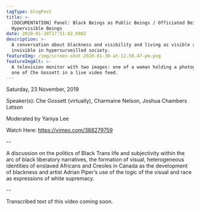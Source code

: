 ```yaml
---
tagType: blogPost
title: >-
  [DOCUMENTATION] Panel: Black Beings as Public Beings / Officiated Beings /
  Hypervisible Beings
date: 2020-01-30T17:51:02.698Z
description: >-
  A conversation about blackness and visibility and living as visible and
  invisible in hypersurveilled society.
featureImg: /img/screen-shot-2020-01-30-at-12.50.47-pm.png
featureImgAlt: >-
  A television monitor with two images: one of a woman holding a photograph, and
  one of Che Gossett in a live video feed.
---
```

Saturday, 23 November, 2019

Speaker(s): Che Gossett (virtually), Charmaine Nelson, Joshua Chambers Letson

Moderated by Yaniya Lee

Watch Here: https://vimeo.com/388279759

\--

A discussion on the politics of Black Trans life and subjectivity within the arc of black liberatory narratives, the formation of visual, heterogeneous identities of enslaved Africans and Creoles in Canada as the development of blackness and artist Adrian Piper’s use of the logic of the visual and race as expressions of white supremacy. 

\--

Transcribed text of this video coming soon.
